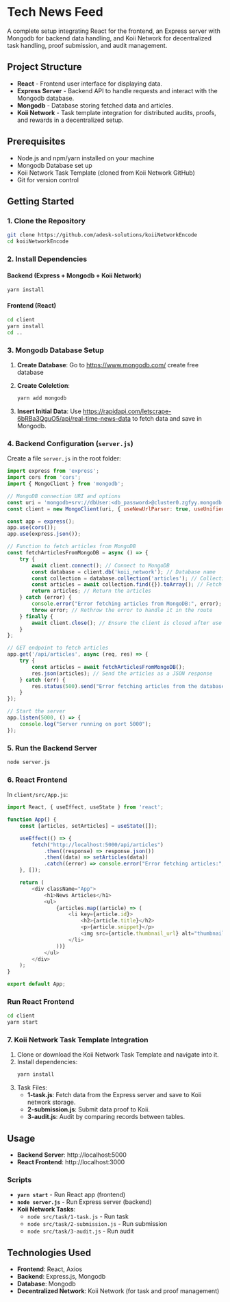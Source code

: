 
# Tech News Feed

A complete setup integrating React for the frontend, an Express server with Mongodb for backend data handling, and Koii Network for decentralized task handling, proof submission, and audit management.

## Project Structure

- **React** - Frontend user interface for displaying data.
- **Express Server** - Backend API to handle requests and interact with the Mongodb database.
- **Mongodb** - Database storing fetched data and articles.
- **Koii Network** - Task template integration for distributed audits, proofs, and rewards in a decentralized setup.

## Prerequisites

- Node.js and npm/yarn installed on your machine
- Mongodb Database set up
- Koii Network Task Template (cloned from Koii Network GitHub)
- Git for version control

## Getting Started

### 1. Clone the Repository
```bash
git clone https://github.com/adesk-solutions/koiiNetworkEncode
cd koiiNetworkEncode
```

### 2. Install Dependencies

#### Backend (Express + Mongodb + Koii Network)
```bash
yarn install
```

#### Frontend (React)
```bash
cd client
yarn install
cd ..
```

### 3. Mongodb Database Setup

1. **Create Database**: Go to https://www.mongodb.com/ create free database    

2. **Create Colelction**:
    ```bash
    yarn add mongodb
    ```

3. **Insert Initial Data**: Use https://rapidapi.com/letscrape-6bRBa3QguO5/api/real-time-news-data to fetch data and save in Mongodb.

### 4. Backend Configuration (`server.js`)

Create a file `server.js` in the root folder:
```javascript
import express from 'express';
import cors from 'cors';
import { MongoClient } from 'mongodb';

// MongoDB connection URI and options
const uri = 'mongodb+srv://dbUser:<db_password>@cluster0.zgfyy.mongodb.net/?retryWrites=true&w=majority';
const client = new MongoClient(uri, { useNewUrlParser: true, useUnifiedTopology: true });

const app = express();
app.use(cors());
app.use(express.json());

// Function to fetch articles from MongoDB
const fetchArticlesFromMongoDB = async () => {
    try {
        await client.connect(); // Connect to MongoDB
        const database = client.db('koii_network'); // Database name
        const collection = database.collection('articles'); // Collection name
        const articles = await collection.find({}).toArray(); // Fetch all articles
        return articles; // Return the articles
    } catch (error) {
        console.error("Error fetching articles from MongoDB:", error);
        throw error; // Rethrow the error to handle it in the route
    } finally {
        await client.close(); // Ensure the client is closed after use
    }
};

// GET endpoint to fetch articles
app.get('/api/articles', async (req, res) => {
    try {
        const articles = await fetchArticlesFromMongoDB();
        res.json(articles); // Send the articles as a JSON response
    } catch (err) {
        res.status(500).send("Error fetching articles from the database.");
    }
});

// Start the server
app.listen(5000, () => {
    console.log("Server running on port 5000");
});

```

### 5. Run the Backend Server

```bash
node server.js
```

### 6. React Frontend

In `client/src/App.js`:
```javascript
import React, { useEffect, useState } from 'react';

function App() {
    const [articles, setArticles] = useState([]);

    useEffect(() => {
        fetch("http://localhost:5000/api/articles")
            .then((response) => response.json())
            .then((data) => setArticles(data))
            .catch((error) => console.error("Error fetching articles:", error));
    }, []);

    return (
        <div className="App">
            <h1>News Articles</h1>
            <ul>
                {articles.map((article) => (
                    <li key={article.id}>
                        <h2>{article.title}</h2>
                        <p>{article.snippet}</p>
                        <img src={article.thumbnail_url} alt="thumbnail" />
                    </li>
                ))}
            </ul>
        </div>
    );
}

export default App;
```

### Run React Frontend

```bash
cd client
yarn start
```

### 7. Koii Network Task Template Integration

1. Clone or download the Koii Network Task Template and navigate into it.
2. Install dependencies:
    ```bash
    yarn install
    ```
3. Task Files:
   - **1-task.js**: Fetch data from the Express server and save to Koii network storage.
   - **2-submission.js**: Submit data proof to Koii.
   - **3-audit.js**: Audit by comparing records between tables.

## Usage

- **Backend Server**: http://localhost:5000
- **React Frontend**: http://localhost:3000

### Scripts

- **`yarn start`** - Run React app (frontend)
- **`node server.js`** - Run Express server (backend)
- **Koii Network Tasks**:
  - `node src/task/1-task.js` - Run task
  - `node src/task/2-submission.js` - Run submission
  - `node src/task/3-audit.js` - Run audit

## Technologies Used

- **Frontend**: React, Axios
- **Backend**: Express.js, Mongodb
- **Database**: Mongodb
- **Decentralized Network**: Koii Network (for task and proof management)
